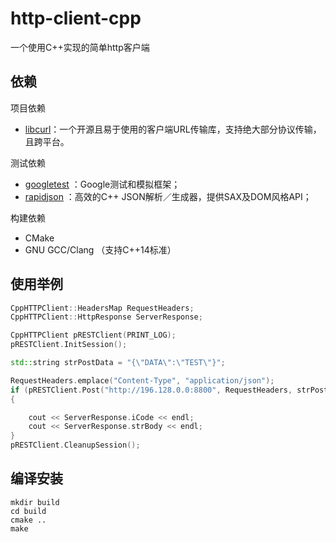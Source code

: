 # http-client-cpp

一个使用C++实现的简单http客户端

## 依赖

项目依赖

- [libcurl](http://curl.haxx.se/libcurl/)：一个开源且易于使用的客户端URL传输库，支持绝大部分协议传输，且跨平台。

测试依赖

- [googletest](https://github.com/google/googletest) ：Google测试和模拟框架；
- [rapidjson](https://github.com/Tencent/rapidjson) ：高效的C++ JSON解析／生成器，提供SAX及DOM风格API；

构建依赖

- CMake
- GNU GCC/Clang （支持C++14标准）

## 使用举例

```c++
CppHTTPClient::HeadersMap RequestHeaders;
CppHTTPClient::HttpResponse ServerResponse;

CppHTTPClient pRESTClient(PRINT_LOG);
pRESTClient.InitSession();

std::string strPostData = "{\"DATA\":\"TEST\"}";

RequestHeaders.emplace("Content-Type", "application/json");
if (pRESTClient.Post("http://196.128.0.0:8800", RequestHeaders, strPostData, ServerResponse))
{

    cout << ServerResponse.iCode << endl;
    cout << ServerResponse.strBody << endl;
}
pRESTClient.CleanupSession();
```

## 编译安装

```shell
mkdir build
cd build
cmake ..
make
```
